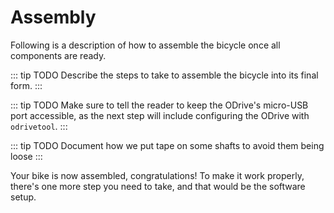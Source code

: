 # Assembly

Following is a description of how to assemble the bicycle once all components are ready.

::: tip TODO
Describe the steps to take to assemble the bicycle into its final form.
:::

::: tip TODO
Make sure to tell the reader to keep the ODrive's micro-USB port accessible, as the next step will include configuring the ODrive with `odrivetool`.
:::

::: tip TODO
Document how we put tape on some shafts to avoid them being loose
:::

Your bike is now assembled, congratulations! To make it work properly, there's one more step you need to take, and that would be the software setup.